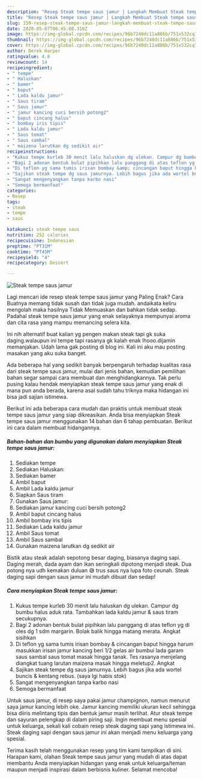 ```yaml
---
description: "Resep Steak tempe saus jamur | Langkah Membuat Steak tempe saus jamur Yang Enak dan Simpel"
title: "Resep Steak tempe saus jamur | Langkah Membuat Steak tempe saus jamur Yang Enak dan Simpel"
slug: 159-resep-steak-tempe-saus-jamur-langkah-membuat-steak-tempe-saus-jamur-yang-enak-dan-simpel
date: 2020-05-07T06:45:08.316Z
image: https://img-global.cpcdn.com/recipes/96b7240dc11a886b/751x532cq70/steak-tempe-saus-jamur-foto-resep-utama.jpg
thumbnail: https://img-global.cpcdn.com/recipes/96b7240dc11a886b/751x532cq70/steak-tempe-saus-jamur-foto-resep-utama.jpg
cover: https://img-global.cpcdn.com/recipes/96b7240dc11a886b/751x532cq70/steak-tempe-saus-jamur-foto-resep-utama.jpg
author: Derek Harper
ratingvalue: 4.8
reviewcount: 14
recipeingredient:
- " tempe"
- " Haluskan"
- " bamer"
- " baput"
- " Lada kaldu jamur"
- " Saus tiram"
- " Saus jamur"
- " jamur kancing cuci bersih potong2"
- " baput cincang halus"
- " bombay iris tipis"
- " Lada kaldu jamur"
- " Saus tomat"
- " Saus sambal"
- " maizena larutkan dg sedikit air"
recipeinstructions:
- "Kukus tempe kurleb 30 menit lalu haluskan dg ulekan. Campur dg bumbu halus aduk rata. Tambahkan lada kaldu jamur &amp; saus tiram secukupnya."
- "Bagi 2 adonan bentuk bulat pipihkan lalu panggang di atas teflon yg di oles dg 1 sdm margarin. Bolak balik hingga matang merata. Angkat sisihkan"
- "Di teflon yg sama tumis irisan bombay &amp; cincangan baput hingga harum masukkan irisan jamur kancing beri 1/2 gelas air bumbui lada garam saus sambal saus tomat masak hingga tanak. Tes rasanya menjelang diangkat tuang larutan maizena masak hingga meletup2. Angkat"
- "Sajikan steak tempe dg saus jamurnya. Lebih bagus jika ada wortel buncis &amp; kentang rebus. (saya lgi habis stok)"
- "Sangat mengenyangkan tanpa karbo nasi"
- "Semoga bermanfaat"
categories:
- Resep
tags:
- steak
- tempe
- saus

katakunci: steak tempe saus 
nutrition: 252 calories
recipecuisine: Indonesian
preptime: "PT31M"
cooktime: "PT45M"
recipeyield: "4"
recipecategory: Dessert

---
```



![Steak tempe saus jamur](https://img-global.cpcdn.com/recipes/96b7240dc11a886b/751x532cq70/steak-tempe-saus-jamur-foto-resep-utama.jpg)

Lagi mencari ide resep steak tempe saus jamur yang Paling Enak? Cara Buatnya memang tidak susah dan tidak juga mudah. andaikata keliru mengolah maka hasilnya Tidak Memuaskan dan bahkan tidak sedap. Padahal steak tempe saus jamur yang enak selayaknya mempunyai aroma dan cita rasa yang mampu memancing selera kita.

Ini nih alternatif buat kalian yg pengen makan steak tapi gk suka daging.walaupun ini tempe tapi rasanya gk kalah enak lhooo.dijamin memanjakan. Udah lama gak posting di blog ini. Kali ini aku mau posting masakan yang aku suka banget.

Ada beberapa hal yang sedikit banyak berpengaruh terhadap kualitas rasa dari steak tempe saus jamur, mulai dari jenis bahan, kemudian pemilihan bahan segar sampai cara membuat dan menghidangkannya. Tak perlu pusing kalau hendak menyiapkan steak tempe saus jamur yang enak di mana pun anda berada, karena asal sudah tahu triknya maka hidangan ini bisa jadi sajian istimewa.


Berikut ini ada beberapa cara mudah dan praktis untuk membuat steak tempe saus jamur yang siap dikreasikan. Anda bisa menyiapkan Steak tempe saus jamur menggunakan 14 bahan dan 6 tahap pembuatan. Berikut ini cara dalam membuat hidangannya.

<!--inarticleads1-->

##### Bahan-bahan dan bumbu yang digunakan dalam menyiapkan Steak tempe saus jamur:

1. Sediakan  tempe
1. Sediakan  Haluskan:
1. Sediakan  bamer
1. Ambil  baput
1. Ambil  Lada kaldu jamur
1. Siapkan  Saus tiram
1. Gunakan  Saus jamur:
1. Sediakan  jamur kancing cuci bersih potong2
1. Ambil  baput cincang halus
1. Ambil  bombay iris tipis
1. Sediakan  Lada kaldu jamur
1. Ambil  Saus tomat
1. Ambil  Saus sambal
1. Gunakan  maizena larutkan dg sedikit air


Bistik atau steak adalah sepotong besar daging, biasanya daging sapi. Daging merah, dada ayam dan ikan seringkali dipotong menjadi steak. Dua potong nya udh kemakan duluan 😅 trus saus nya lupa foto ceunah. Steak daging sapi dengan saus jamur ini mudah dibuat dan sedap! 

<!--inarticleads2-->

##### Cara menyiapkan Steak tempe saus jamur:

1. Kukus tempe kurleb 30 menit lalu haluskan dg ulekan. Campur dg bumbu halus aduk rata. Tambahkan lada kaldu jamur &amp; saus tiram secukupnya.
1. Bagi 2 adonan bentuk bulat pipihkan lalu panggang di atas teflon yg di oles dg 1 sdm margarin. Bolak balik hingga matang merata. Angkat sisihkan
1. Di teflon yg sama tumis irisan bombay &amp; cincangan baput hingga harum masukkan irisan jamur kancing beri 1/2 gelas air bumbui lada garam saus sambal saus tomat masak hingga tanak. Tes rasanya menjelang diangkat tuang larutan maizena masak hingga meletup2. Angkat
1. Sajikan steak tempe dg saus jamurnya. Lebih bagus jika ada wortel buncis &amp; kentang rebus. (saya lgi habis stok)
1. Sangat mengenyangkan tanpa karbo nasi
1. Semoga bermanfaat


Untuk saus jamur, di resep saya pakai jamur champignon, namun menurut saya jamur kancing lebih oke. Jamur kancing memiliki ukuran kecil sehingga bisa diiris melintang tipis dan bentuk jamur masih terlihat. Atur steak tempe dan sayuran pelengkap di dalam piring saji. Ingin membuat menu spesial untuk keluarga, sekali kali cobain resep steak daging sapi yang istimewa ini. Steak daging sapi dengan saus jamur ini akan menjadi menu keluarga yang spesial. 

Terima kasih telah menggunakan resep yang tim kami tampilkan di sini. Harapan kami, olahan Steak tempe saus jamur yang mudah di atas dapat membantu Anda menyiapkan hidangan yang enak untuk keluarga/teman maupun menjadi inspirasi dalam berbisnis kuliner. Selamat mencoba!
